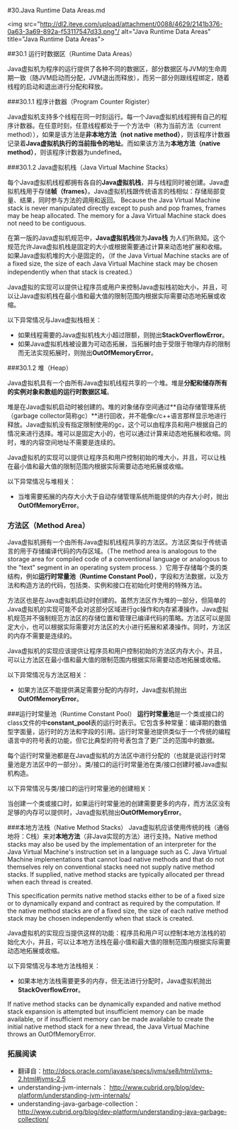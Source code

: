 #30.Java Runtime Data Areas.md

<img src="http://dl2.iteye.com/upload/attachment/0088/4629/2141b376-0a63-3a69-892a-f53117547d33.png"/ alt="Java Runtime Data Areas" title="Java Runtime Data Areas">

##30.1 运行时数据区（Runtime Data Areas）

Java虚拟机为程序的运行提供了各种不同的数据区，部分数据区与JVM的生命周期一致（随JVM启动而分配，JVM退出而释放），而另一部分则跟线程绑定，随着线程的启动和退出进行分配和释放。

###30.1.1 程序计数器（Program Counter Rigister）

Java虚拟机支持多个线程在同一时刻运行。每一个Java虚拟机线程拥有自己的程序计数器。在任意时刻，任意线程都处于一个方法中（称为当前方法（current method）），如果是该方法是**非本地方法（not native method）**，则该程序计数器记录着**Java虚拟机执行的当前指令的地址**。而如果该方法为**本地方法（native method）**，则该程序计数器为undefined。

###30.1.2 Java虚拟机栈（Java Virtual Machine Stacks）

每个Java虚拟机线程都拥有各自的**Java虚拟机栈**，并与线程同时被创建。Java虚拟机栈用于存储**帧（frames）**。Java虚拟机栈跟传统语言的栈相似：存储局部变量、结果，同时参与方法的调用和返回。
Because the Java Virtual Machine stack is never manipulated directly except to push and pop frames, frames may be heap allocated. The memory for a Java Virtual Machine stack does not need to be contiguous.

在第一版的Java虚拟机规范中，**Java虚拟机栈**做为**Java栈** 为人们所熟知。这个规范允许Java虚拟机栈是固定的大小或根据需要通过计算来动态地扩展和收缩。如果Java虚拟机堆的大小是固定的，（If the Java Virtual Machine stacks are of a fixed size, the size of each Java Virtual Machine stack may be chosen independently when that stack is created.）

Java虚拟的实现可以提供让程序员或用户来控制Java虚拟栈初始大小，并且，可以让Java虚拟机栈在最小值和最大值的限制范围内根据实际需要动态地拓展或收缩。

以下异常情况与Java虚拟栈相关：
* 如果线程需要的Java虚拟机栈大小超过限额，则抛出**StackOverflowError**。
* 如果Java虚拟机栈被设置为可动态拓展，当拓展时由于受限于物理内存的限制而无法实现拓展时，则抛出**OutOfMemoryError**。

###30.1.2 堆（Heap）

Java虚拟机具有一个由所有Java虚拟机线程共享的一个堆。堆是**分配和储存所有的实例对象和数组的运行时数据区域**。

堆是在Java虚拟机启动时被创建的。堆的对象储存空间通过**自动存储管理系统（garbage collector简称gc）**进行回收，并不能像c/c++语言那样显示地进行释放。Java虚拟机没有指定限制使用的gc，这个可以由程序员和用户根据自己的情况来进行选择。堆可以是固定大小的，也可以通过计算来动态地拓展和收缩。同时，堆的内容空间地址不需要是连续的。 

Java虚拟机的实现可以提供让程序员和用户控制初始的堆大小，并且，可以让栈在最小值和最大值的限制范围内根据实际需要动态地拓展或收缩。

以下异常情况与堆相关：

* 当堆需要拓展的内存大小大于自动存储管理系统所能提供的内存大小时，抛出**OutOfMemoryError**。

### 方法区（Method Area）

Java虚拟机拥有一个由所有Java虚拟机线程共享的方法区。方法区类似于传统语言的用于存储编译代码的内存区域。（The method area is analogous to the storage area for compiled code of a conventional language or analogous to the "text" segment in an operating system process. ）它用于存储每个类的类结构，例如**运行时常量池（Runtime Constant Pool）**，字段和方法数据，以及方法和构造方法的代码，包括类、实例和接口在初始化时使用的特殊方法。

方法区也是在Java虚拟机启动时创建的。虽然方法区作为堆的一部分，但简单的Java虚拟机的实现可能不会对这部分区域进行gc操作和内存紧凑操作。Java虚拟机规范并不强制规范方法区的存储位置和管理已编译代码的策略。方法区可以是固定大小，也可以根据实际需要对方法区的大小进行拓展和紧凑操作。同时，方法区的内存不需要是连续的。

Java虚拟机的实现应该提供让程序员和用户控制初始的方法区内存大小，并且，可以让方法区在最小值和最大值的限制范围内根据实际需要动态地拓展或收缩。

以下异常情况与方法区相关：
* 如果方法区不能提供满足需要分配的内存时，Java虚拟机抛出**OutOfMemoryError**。

###运行时常量池（Runtime Constant Pool）
**运行时常量池**是一个类或接口的class文件的中**constant_pool**表的运行时表示。它包含多种常量：编译期的数值型字面量，运行时的方法和字段的引用。运行时常量池提供类似于一个传统的编程语言中的符号表的功能，但它比典型的符号表包含了更广泛的范围中的数据。 

每个运行时常量池都是在Java虚拟机的方法区中进行分配的（也就是说运行时常量池是方法区中的一部分）。类/接口的运行时常量池在类/接口创建时被Java虚拟机构造。

以下异常情况与类/接口的运行时常量池的创建相关：

当创建一个类或接口时，如果运行时常量池的创建需要更多的内存，而方法区没有足够的内存可以提供时，Java虚拟机抛出**OutOfMemoryError**。

###本地方法栈（Native Method Stacks）
Java虚拟机应该使用传统的栈（通俗地将：C栈）来对**本地方法**（非Java实现的方法）进行支持。Native method stacks may also be used by the implementation of an interpreter for the Java Virtual Machine's instruction set in a language such as C.  Java Virtual Machine implementations that cannot load native methods and that do not themselves rely on conventional stacks need not supply native method stacks. If supplied, native method stacks are typically allocated per thread when each thread is created.

This specification permits native method stacks either to be of a fixed size or to dynamically expand and contract as required by the computation. If the native method stacks are of a fixed size, the size of each native method stack may be chosen independently when that stack is created.


Java虚拟机的实现应当提供这样的功能：程序员和用户可以控制本地方法栈的初始化大小，并且，可以让本地方法栈在最小值和最大值的限制范围内根据实际需要动态地拓展或收缩。

以下异常情况与本地方法栈相关：
* 如果本地方法栈需要更多的内存，但无法进行分配时，Java虚拟机抛出**StackOverflowError**。


If native method stacks can be dynamically expanded and native method stack expansion is attempted but insufficient memory can be made available, or if insufficient memory can be made available to create the initial native method stack for a new thread, the Java Virtual Machine throws an OutOfMemoryError.

### 拓展阅读

* 翻译自：http://docs.oracle.com/javase/specs/jvms/se8/html/jvms-2.html#jvms-2.5
* understanding-jvm-internals： http://www.cubrid.org/blog/dev-platform/understanding-jvm-internals/
* understanding-java-garbage-collection： http://www.cubrid.org/blog/dev-platform/understanding-java-garbage-collection/